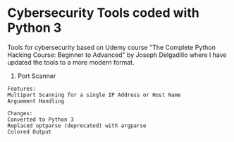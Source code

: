 # Cybersecurity Tools coded with Python 3

Tools for cybersecurity based on Udemy course "The Complete Python Hacking Course: Beginner to Advanced" by Joseph Delgadillo where I have updated the tools to a more modern format.

1. Port Scanner
```
Features:
Multiport Scanning for a single IP Address or Host Name
Arguement Handling

Changes:
Converted to Python 3
Replaced optparse (deprecated) with argparse
Colored Output
```
